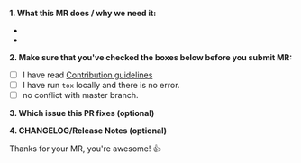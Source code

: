 **1. What this MR does / why we need it:**

-
-

**2. Make sure that you've checked the boxes below before you submit MR:**

- [ ] I have read [Contribution guidelines](https://gitlab.com/test/demo/blob/master/CONTRIBUTING.md)
- [ ] I have run `tox` locally and there is no error.
- [ ] no conflict with master branch.

**3. Which issue this PR fixes (optional)**


**4. CHANGELOG/Release Notes (optional)**


Thanks for your MR, you're awesome! :+1: